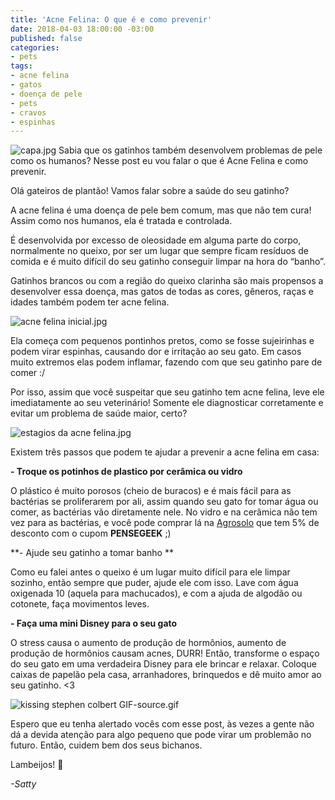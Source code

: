 ```yaml
---
title: 'Acne Felina: O que é e como prevenir'
date: 2018-04-03 18:00:00 -03:00
published: false
categories:
- pets
tags:
- acne felina
- gatos
- doença de pele
- pets
- cravos
- espinhas
---
```


![capa.jpg](/uploads/capa.jpg)
Sabia que os gatinhos também desenvolvem problemas de pele como os humanos? Nesse post eu vou falar o que é Acne Felina e como prevenir. 

Olá gateiros de plantão! Vamos falar sobre a saúde do seu gatinho?

A acne felina é uma doença de pele bem comum, mas que não tem cura! Assim como nos humanos, ela é tratada e controlada. 

É desenvolvida por excesso de oleosidade em alguma parte do corpo, normalmente no queixo, por ser um lugar que sempre ficam resíduos de comida e é muito difícil do seu gatinho conseguir limpar na hora do “banho”.

Gatinhos brancos ou com a região do queixo clarinha são mais propensos a desenvolver essa doença, mas gatos de todas as cores, gêneros, raças e idades também podem ter acne felina. 

![acne felina inicial.jpg](/uploads/acne%20felina%20inicial.jpg)

Ela começa com pequenos pontinhos pretos, como se fosse sujeirinhas e podem virar espinhas, causando dor e irritação ao seu gato. Em casos muito extremos elas podem inflamar, fazendo com que seu gatinho pare de comer :/

Por isso, assim que você suspeitar que seu gatinho tem acne felina, leve ele imediatamente ao seu veterinário! Somente ele diagnosticar corretamente e evitar um problema de saúde maior, certo? 

![estagios da acne felina.jpg](/uploads/estagios%20da%20acne%20felina.jpg)

Existem três passos que podem te ajudar a prevenir a acne felina em casa:

**- Troque os potinhos de plastico por cerâmica ou vidro**

O plástico é muito porosos (cheio de buracos) e é mais fácil para as bactérias se proliferarem por ali, assim quando seu gato for tomar água ou comer, as bactérias vão diretamente nele. No vidro e na cerâmica não tem vez para as bactérias, e você pode comprar lá na [Agrosolo](https://www.agrosolo.com.br/) que tem 5% de desconto com o cupom **PENSEGEEK** ;)

**- Ajude seu gatinho a tomar banho **

Como eu falei antes o queixo é um lugar muito difícil para ele limpar sozinho, então sempre que puder, ajude ele com isso. Lave com água oxigenada 10 (aquela para machucados), e com a ajuda de algodão ou cotonete, faça movimentos leves. 

**- Faça uma mini Disney para o seu gato**

O stress causa o aumento de produção de hormônios, aumento de produção de hormônios causam acnes, DURR! Então, transforme o espaço do seu gato em uma verdadeira Disney para ele brincar e relaxar. Coloque caixas de papelão pela casa, arranhadores, brinquedos e dê muito amor ao seu gatinho. <3 

![kissing stephen colbert GIF-source.gif](/uploads/kissing%20stephen%20colbert%20GIF-source.gif)

Espero que eu tenha alertado vocês com esse post, às vezes a gente não dá a devida atenção para algo pequeno que pode virar um problemão no futuro. Então, cuidem bem dos seus bichanos. 

Lambeijos! 💋

*-Satty*


